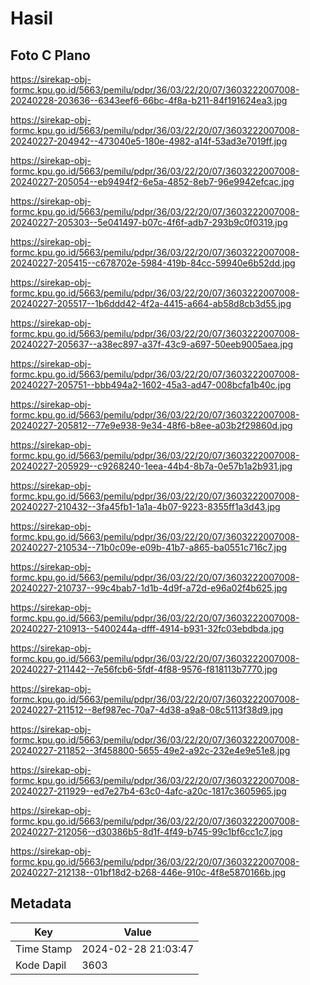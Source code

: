 # Hasil

## Foto C Plano

https://sirekap-obj-formc.kpu.go.id/5663/pemilu/pdpr/36/03/22/20/07/3603222007008-20240228-203636--6343eef6-66bc-4f8a-b211-84f191624ea3.jpg

https://sirekap-obj-formc.kpu.go.id/5663/pemilu/pdpr/36/03/22/20/07/3603222007008-20240227-204942--473040e5-180e-4982-a14f-53ad3e7019ff.jpg

https://sirekap-obj-formc.kpu.go.id/5663/pemilu/pdpr/36/03/22/20/07/3603222007008-20240227-205054--eb9494f2-6e5a-4852-8eb7-96e9942efcac.jpg

https://sirekap-obj-formc.kpu.go.id/5663/pemilu/pdpr/36/03/22/20/07/3603222007008-20240227-205303--5e041497-b07c-4f6f-adb7-293b9c0f0319.jpg

https://sirekap-obj-formc.kpu.go.id/5663/pemilu/pdpr/36/03/22/20/07/3603222007008-20240227-205415--c678702e-5984-419b-84cc-59940e6b52dd.jpg

https://sirekap-obj-formc.kpu.go.id/5663/pemilu/pdpr/36/03/22/20/07/3603222007008-20240227-205517--1b6ddd42-4f2a-4415-a664-ab58d8cb3d55.jpg

https://sirekap-obj-formc.kpu.go.id/5663/pemilu/pdpr/36/03/22/20/07/3603222007008-20240227-205637--a38ec897-a37f-43c9-a697-50eeb9005aea.jpg

https://sirekap-obj-formc.kpu.go.id/5663/pemilu/pdpr/36/03/22/20/07/3603222007008-20240227-205751--bbb494a2-1602-45a3-ad47-008bcfa1b40c.jpg

https://sirekap-obj-formc.kpu.go.id/5663/pemilu/pdpr/36/03/22/20/07/3603222007008-20240227-205812--77e9e938-9e34-48f6-b8ee-a03b2f29860d.jpg

https://sirekap-obj-formc.kpu.go.id/5663/pemilu/pdpr/36/03/22/20/07/3603222007008-20240227-205929--c9268240-1eea-44b4-8b7a-0e57b1a2b931.jpg

https://sirekap-obj-formc.kpu.go.id/5663/pemilu/pdpr/36/03/22/20/07/3603222007008-20240227-210432--3fa45fb1-1a1a-4b07-9223-8355ff1a3d43.jpg

https://sirekap-obj-formc.kpu.go.id/5663/pemilu/pdpr/36/03/22/20/07/3603222007008-20240227-210534--71b0c09e-e09b-41b7-a865-ba0551c716c7.jpg

https://sirekap-obj-formc.kpu.go.id/5663/pemilu/pdpr/36/03/22/20/07/3603222007008-20240227-210737--99c4bab7-1d1b-4d9f-a72d-e96a02f4b625.jpg

https://sirekap-obj-formc.kpu.go.id/5663/pemilu/pdpr/36/03/22/20/07/3603222007008-20240227-210913--5400244a-dfff-4914-b931-32fc03ebdbda.jpg

https://sirekap-obj-formc.kpu.go.id/5663/pemilu/pdpr/36/03/22/20/07/3603222007008-20240227-211442--7e56fcb6-5fdf-4f88-9576-f818113b7770.jpg

https://sirekap-obj-formc.kpu.go.id/5663/pemilu/pdpr/36/03/22/20/07/3603222007008-20240227-211512--8ef987ec-70a7-4d38-a9a8-08c5113f38d9.jpg

https://sirekap-obj-formc.kpu.go.id/5663/pemilu/pdpr/36/03/22/20/07/3603222007008-20240227-211852--3f458800-5655-49e2-a92c-232e4e9e51e8.jpg

https://sirekap-obj-formc.kpu.go.id/5663/pemilu/pdpr/36/03/22/20/07/3603222007008-20240227-211929--ed7e27b4-63c0-4afc-a20c-1817c3605965.jpg

https://sirekap-obj-formc.kpu.go.id/5663/pemilu/pdpr/36/03/22/20/07/3603222007008-20240227-212056--d30386b5-8d1f-4f49-b745-99c1bf6cc1c7.jpg

https://sirekap-obj-formc.kpu.go.id/5663/pemilu/pdpr/36/03/22/20/07/3603222007008-20240227-212138--01bf18d2-b268-446e-910c-4f8e5870166b.jpg


## Metadata

| Key        | Value               |
| ---------- | ------------------- |
| Time Stamp | 2024-02-28 21:03:47 |
| Kode Dapil | 3603                |



